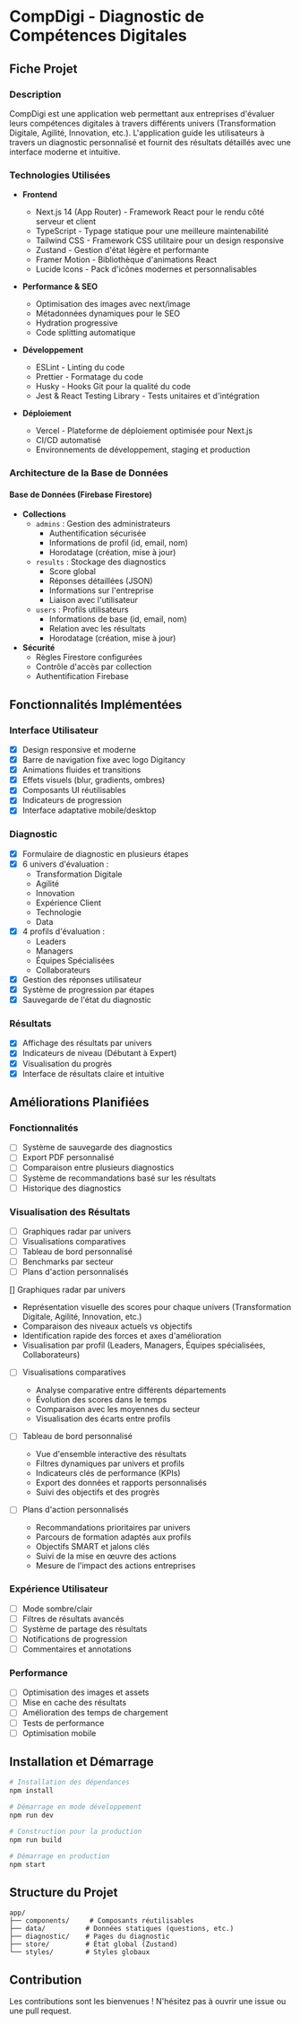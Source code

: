 # CompDigi - Diagnostic de Compétences Digitales

## Fiche Projet

### Description
CompDigi est une application web permettant aux entreprises d'évaluer leurs compétences digitales à travers différents univers (Transformation Digitale, Agilité, Innovation, etc.). L'application guide les utilisateurs à travers un diagnostic personnalisé et fournit des résultats détaillés avec une interface moderne et intuitive.

### Technologies Utilisées
- **Frontend**
  - Next.js 14 (App Router) - Framework React pour le rendu côté serveur et client
  - TypeScript - Typage statique pour une meilleure maintenabilité
  - Tailwind CSS - Framework CSS utilitaire pour un design responsive
  - Zustand - Gestion d'état légère et performante
  - Framer Motion - Bibliothèque d'animations React
  - Lucide Icons - Pack d'icônes modernes et personnalisables

- **Performance & SEO**
  - Optimisation des images avec next/image
  - Métadonnées dynamiques pour le SEO
  - Hydration progressive
  - Code splitting automatique

- **Développement**
  - ESLint - Linting du code
  - Prettier - Formatage du code
  - Husky - Hooks Git pour la qualité du code
  - Jest & React Testing Library - Tests unitaires et d'intégration

- **Déploiement**
  - Vercel - Plateforme de déploiement optimisée pour Next.js
  - CI/CD automatisé
  - Environnements de développement, staging et production

### Architecture de la Base de Données

#### Base de Données (Firebase Firestore)
- **Collections**
  - `admins` : Gestion des administrateurs
    - Authentification sécurisée
    - Informations de profil (id, email, nom)
    - Horodatage (création, mise à jour)
  - `results` : Stockage des diagnostics
    - Score global
    - Réponses détaillées (JSON)
    - Informations sur l'entreprise
    - Liaison avec l'utilisateur
  - `users` : Profils utilisateurs
    - Informations de base (id, email, nom)
    - Relation avec les résultats
    - Horodatage (création, mise à jour)
- **Sécurité**
  - Règles Firestore configurées
  - Contrôle d'accès par collection
  - Authentification Firebase

## Fonctionnalités Implémentées

### Interface Utilisateur
- [x] Design responsive et moderne
- [x] Barre de navigation fixe avec logo Digitancy
- [x] Animations fluides et transitions
- [x] Effets visuels (blur, gradients, ombres)
- [x] Composants UI réutilisables
- [x] Indicateurs de progression
- [x] Interface adaptative mobile/desktop

### Diagnostic
- [x] Formulaire de diagnostic en plusieurs étapes
- [x] 6 univers d'évaluation :
  - Transformation Digitale
  - Agilité
  - Innovation
  - Expérience Client
  - Technologie
  - Data
- [x] 4 profils d'évaluation :
  - Leaders
  - Managers
  - Équipes Spécialisées
  - Collaborateurs
- [x] Gestion des réponses utilisateur
- [x] Système de progression par étapes
- [x] Sauvegarde de l'état du diagnostic

### Résultats
- [x] Affichage des résultats par univers
- [x] Indicateurs de niveau (Débutant à Expert)
- [x] Visualisation du progrès
- [x] Interface de résultats claire et intuitive

## Améliorations Planifiées

### Fonctionnalités
- [ ] Système de sauvegarde des diagnostics
- [ ] Export PDF personnalisé
- [ ] Comparaison entre plusieurs diagnostics
- [ ] Système de recommandations basé sur les résultats
- [ ] Historique des diagnostics

### Visualisation des Résultats
- [ ] Graphiques radar par univers
- [ ] Visualisations comparatives
- [ ] Tableau de bord personnalisé
- [ ] Benchmarks par secteur
- [ ] Plans d'action personnalisés

 [] Graphiques radar par univers
  - Représentation visuelle des scores pour chaque univers (Transformation Digitale, Agilité, Innovation, etc.)
  - Comparaison des niveaux actuels vs objectifs
  - Identification rapide des forces et axes d'amélioration
  - Visualisation par profil (Leaders, Managers, Équipes spécialisées, Collaborateurs)

- [ ] Visualisations comparatives
  - Analyse comparative entre différents départements
  - Évolution des scores dans le temps
  - Comparaison avec les moyennes du secteur
  - Visualisation des écarts entre profils

- [ ] Tableau de bord personnalisé
  - Vue d'ensemble interactive des résultats
  - Filtres dynamiques par univers et profils
  - Indicateurs clés de performance (KPIs)
  - Export des données et rapports personnalisés
  - Suivi des objectifs et des progrès


- [ ] Plans d'action personnalisés
  - Recommandations prioritaires par univers
  - Parcours de formation adaptés aux profils
  - Objectifs SMART et jalons clés
  - Suivi de la mise en œuvre des actions
  - Mesure de l'impact des actions entreprises

### Expérience Utilisateur
- [ ] Mode sombre/clair
- [ ] Filtres de résultats avancés
- [ ] Système de partage des résultats
- [ ] Notifications de progression
- [ ] Commentaires et annotations

### Performance
- [ ] Optimisation des images et assets
- [ ] Mise en cache des résultats
- [ ] Amélioration des temps de chargement
- [ ] Tests de performance
- [ ] Optimisation mobile

## Installation et Démarrage

```bash
# Installation des dépendances
npm install

# Démarrage en mode développement
npm run dev

# Construction pour la production
npm run build

# Démarrage en production
npm start
```

## Structure du Projet

```
app/
├── components/     # Composants réutilisables
├── data/          # Données statiques (questions, etc.)
├── diagnostic/    # Pages du diagnostic
├── store/         # État global (Zustand)
└── styles/        # Styles globaux
```

## Contribution
Les contributions sont les bienvenues ! N'hésitez pas à ouvrir une issue ou une pull request.
